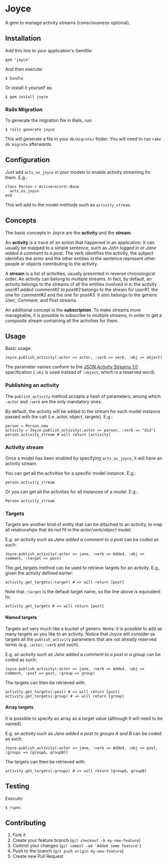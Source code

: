 # Joyce

A gem to manage activity streams (consciousness optional).


## Installation

Add this line to your application's Gemfile:

    gem 'joyce'

And then execute:

    $ bundle

Or install it yourself as:

    $ gem install joyce

### Rails Migration

To generate the migration file in Rails, run:

    $ rails generate joyce

This will generate a file in your `db/migrate/` folder. You will need to run `rake db:migrate` afterwards.


## Configuration

Just add `acts_as_joyce` in your models to enable activity streaming for them. E.g.:

    class Person < Activerecord::Base
      acts_as_joyce
    end

This will add to the model methods such as `activity_stream`.


## Concepts

The basic concepts in Joyce are the **activity** and the **stream**.

An **activity** is a trace of an action that happened in an application. It can usually be mapped to a simple sentence, such as _John logged in_ or _Jane added a comment to a post_. The verb identifies the activity, the subject identifies the actor and the other entities in the sentence represent other people or objects contributing to the activity.

A **stream** is a list of activities, usually presented in reverse chronological order. An activity can belong to multiple streams. In fact, by default, an activity belongs to the streams of all the entities involved in it: the activity _user#1 added comment#2 to post#3_ belongs to the stream for *user#1*, the one for *comment#2* and the one for *post#3*. It also belongs to the generic *User*, *Comment*, and *Post* streams.

An additional concept is the **subscription**. To make streams more manageable, it is possible to subscribe to multiple streams, in order to get a composite stream containing all the activities for them.


## Usage

Basic usage:

    Joyce.publish_activity(:actor => actor, :verb => verb, :obj => object)

The parameter names conform to the [JSON Activity Streams 1.0](http://activitystrea.ms/specs/json/1.0/) specification (`:obj` is used instead of `:object`, which is a reserved word).

### Publishing an activity

The `publish_activity` method accepts a hash of parameters, among which `:actor` and `:verb` are the only mandatory ones.

By default, the activity will be added to the stream for each model instance passed with the call (i.e. actor, object, targets). E.g.:

    person = Person.new
    activity = Joyce.publish_activity(:actor => person, :verb => "did")
    person.activity_stream # will return [activity]

### Activity stream

Once a model has been enabled by specifying `acts_as_joyce`, it will have an activity stream.

You can get all the activities for a specific model instance. E.g.:

    person.activity_stream

Or you can get all the activities for all instances of a model. E.g.:

    Person.activity_stream

### Targets

Targets are another kind of entity that can be attached to an activity, to map all relationships that do not fit in the *actor/verb/object* model.

E.g. an activity such as *Jane added a comment to a post* can be coded as such:

    Joyce.publish_activity(:actor => jane, :verb => Added, :obj => comment, :target => post)

The *get_targets* method can be used to retrieve targets for an activity. E.g., given the activity defined earlier:

    activity.get_targets(:target) # => will return [post]

Note that `:target` is the default target name, so the line above is equivalent to:

    activity.get_targets # => will return [post]

#### Named targets

Targets act very much like a bucket of generic items: it is possible to add as many targets as you like to an activity. Notice that Joyce will consider as targets all the `publish_activity` parameters that are not already reserved terms (e.g. `:actor`, `:verb` and such).

E.g. an activity such as *Jane added a comment to a post in a group* can be coded as such:

    Joyce.publish_activity(:actor => jane, :verb => Added, :obj => comment, :post => post, :group => group)

The targets can then be retrieved with:

    activity.get_targets(:post) # => will return [post]
    activity.get_targets(:group) # => will return [group]

#### Array targets

It is possible to specify an array as a target value (although it will need to be named).

E.g. an activity such as *Jane added a post to groups A and B* can be coded as such:

    Joyce.publish_activity(:actor => jane, :verb => Added, :obj => post, :groups => [groupA, groupB])

The targets can then be retrieved with:

    activity.get_targets(:groups) # => will return [groupA, groupB]


## Testing

Execute:

    $ rspec


## Contributing

1. Fork it
2. Create your feature branch (`git checkout -b my-new-feature`)
3. Commit your changes (`git commit -am 'Added some feature'`)
4. Push to the branch (`git push origin my-new-feature`)
5. Create new Pull Request
